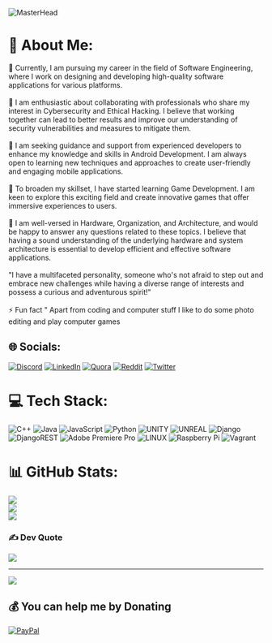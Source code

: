 ![MasterHead](https://media.giphy.com/media/4rZA5D22301iMgrUNd/giphy.gif)
# 💫 About Me:
🔭 Currently, I am pursuing my career in the field of Software Engineering, where I work on designing and developing high-quality software applications for various platforms.<br><br>👯 I am enthusiastic about collaborating with professionals who share my interest in Cybersecurity and Ethical Hacking. I believe that working together can lead to better results and improve our understanding of security vulnerabilities and measures to mitigate them.<br><br>🤝 I am seeking guidance and support from experienced developers to enhance my knowledge and skills in Android Development. I am always open to learning new techniques and approaches to create user-friendly and engaging mobile applications.<br><br>🌱 To broaden my skillset, I have started learning Game Development. I am keen to explore this exciting field and create innovative games that offer immersive experiences to users.<br><br>💬 I am well-versed in Hardware, Organization, and Architecture, and would be happy to answer any questions related to these topics. I believe that having a sound understanding of the underlying hardware and system architecture is essential to develop efficient and effective software applications.<br><br>       "I have a multifaceted personality,  someone who's not afraid to step out and embrace new challenges while having a diverse range of interests and possess a curious and adventurous spirit!"<br><br>⚡ Fun fact  " Apart from coding and computer stuff I like to do some photo editing and  play computer games 


## 🌐 Socials:
[![Discord](https://img.shields.io/badge/Discord-%237289DA.svg?logo=discord&logoColor=white)](https://discord.gg/Ephraim#8525) [![LinkedIn](https://img.shields.io/badge/LinkedIn-%230077B5.svg?logo=linkedin&logoColor=white)](https://linkedin.com/in/Ephraim-Shikanga) [![Quora](https://img.shields.io/badge/Quora-%23B92B27.svg?logo=Quora&logoColor=white)](https://quora.com/profile/Miarphe) [![Reddit](https://img.shields.io/badge/Reddit-%23FF4500.svg?logo=Reddit&logoColor=white)](https://reddit.com/user/Miarphe) [![Twitter](https://img.shields.io/badge/Twitter-%231DA1F2.svg?logo=Twitter&logoColor=white)](https://twitter.com/Ephraimsc) 

# 💻 Tech Stack:
![C++](https://img.shields.io/badge/c++-%2300599C.svg?style=flat&logo=c%2B%2B&logoColor=white) ![Java](https://img.shields.io/badge/java-%23ED8B00.svg?style=flat&logo=java&logoColor=white) ![JavaScript](https://img.shields.io/badge/javascript-%23323330.svg?style=flat&logo=javascript&logoColor=%23F7DF1E) ![Python](https://img.shields.io/badge/python-3670A0?style=flat&logo=python&logoColor=ffdd54) ![UNITY](https://img.shields.io/badge/Unity-%2320232a.svg?style=flat&logo=unity&logoColor=white) ![UNREAL](https://img.shields.io/badge/unreal-%2320232a.svg?style=flat&logo=unreal-engine&logoColor=white) ![Django](https://img.shields.io/badge/django-%23092E20.svg?style=flat&logo=django&logoColor=white) ![DjangoREST](https://img.shields.io/badge/DJANGO-REST-ff1709?style=flat&logo=django&logoColor=white&color=ff1709&labelColor=gray) ![Adobe Premiere Pro](https://img.shields.io/badge/Adobe%20Premiere%20Pro-9999FF.svg?style=flat&logo=Adobe%20Premiere%20Pro&logoColor=white) ![LINUX](https://img.shields.io/badge/Linux-FCC624?style=flat&logo=linux&logoColor=black) ![Raspberry Pi](https://img.shields.io/badge/-RaspberryPi-C51A4A?style=flat&logo=Raspberry-Pi) ![Vagrant](https://img.shields.io/badge/vagrant-%231563FF.svg?style=flat&logo=vagrant&logoColor=white)
# 📊 GitHub Stats:
![](https://github-readme-stats.vercel.app/api?username=EphraimShikanga&theme=gotham&hide_border=true&include_all_commits=true&count_private=true)<br/>
![](https://github-readme-streak-stats.herokuapp.com/?user=EphraimShikanga&theme=gotham&hide_border=true)<br/>
![](https://github-readme-stats.vercel.app/api/top-langs/?username=EphraimShikanga&theme=gotham&hide_border=true&include_all_commits=true&count_private=true&layout=compact)

### ✍️ Dev Quote
![](https://quotes-github-readme.vercel.app/api?type=vetical&theme=dark)

---
[![](https://visitcount.itsvg.in/api?id=EphraimShikanga&icon=0&color=9)](https://visitcount.itsvg.in)

  ## 💰 You can help me by Donating
  [![PayPal](https://img.shields.io/badge/PayPal-00457C?style=for-the-badge&logo=paypal&logoColor=white)](https://paypal.me/ephraimshikanga) 

  
<!-- Proudly created ME😂😂
